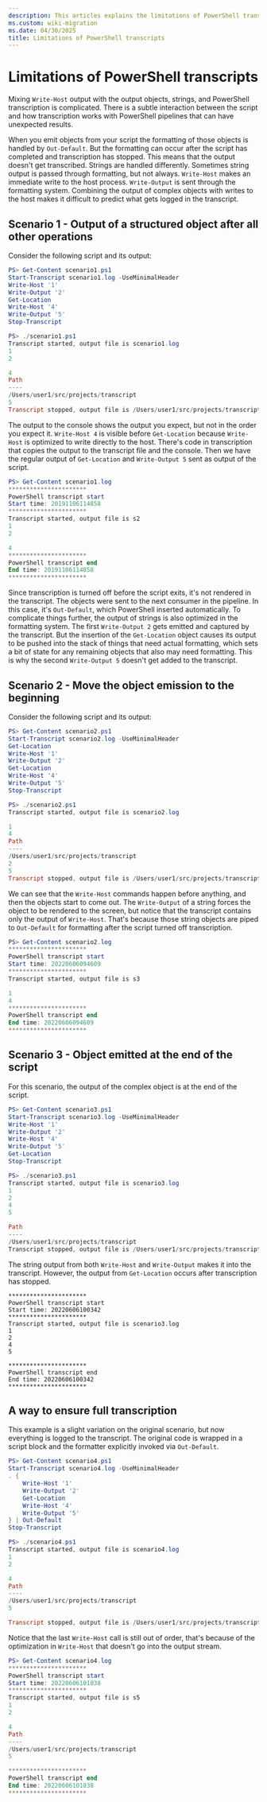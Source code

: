 ```yaml
---
description: This articles explains the limitations of PowerShell transcripts and the cases than can cause data to be logged out of order or be missing from the transcript.
ms.custom: wiki-migration
ms.date: 04/30/2025
title: Limitations of PowerShell transcripts
---
```

# Limitations of PowerShell transcripts

Mixing `Write-Host` output with the output objects, strings, and PowerShell transcription is
complicated. There is a subtle interaction between the script and how transcription works with
PowerShell pipelines that can have unexpected results.

When you emit objects from your script the formatting of those objects is handled by `Out-Default`.
But the formatting can occur after the script has completed and transcription has stopped. This
means that the output doesn't get transcribed. Strings are handled differently. Sometimes string
output is passed through formatting, but not always. `Write-Host` makes an immediate write to the
host process. `Write-Output` is sent through the formatting system. Combining the output of complex
objects with writes to the host makes it difficult to predict what gets logged in the transcript.

## Scenario 1 - Output of a structured object after all other operations

Consider the following script and its output:

```powershell
PS> Get-Content scenario1.ps1
Start-Transcript scenario1.log -UseMinimalHeader
Write-Host '1'
Write-Output '2'
Get-Location
Write-Host '4'
Write-Output '5'
Stop-Transcript

PS> ./scenario1.ps1
Transcript started, output file is scenario1.log
1
2

4
Path
----
/Users/user1/src/projects/transcript
5
Transcript stopped, output file is /Users/user1/src/projects/transcript/scenario1.log
```

The output to the console shows the output you expect, but not in the order you expect it.
`Write-Host 4` is visible before `Get-Location` because `Write-Host` is optimized to write directly
to the host. There's code in transcription that copies the output to the transcript file and the
console. Then we have the regular output of `Get-Location` and `Write-Output 5` sent as output of
the script.

```powershell
PS> Get-Content scenario1.log
**********************
PowerShell transcript start
Start time: 20191106114858
**********************
Transcript started, output file is s2
1
2

4
**********************
PowerShell transcript end
End time: 20191106114858
**********************
```

Since transcription is turned off before the script exits, it's not rendered in the transcript. The
objects were sent to the next consumer in the pipeline. In this case, it's `Out-Default`, which
PowerShell inserted automatically. To complicate things further, the output of strings is also
optimized in the formatting system. The first `Write-Output 2` gets emitted and captured by the
transcript. But the insertion of the `Get-Location` object causes its output to be pushed into the
stack of things that need actual formatting, which sets a bit of state for any remaining objects
that also may need formatting. This is why the second `Write-Output 5` doesn't get added to the
transcript.

## Scenario 2 - Move the object emission to the beginning

Consider the following script and its output:

```powershell
PS> Get-Content scenario2.ps1
Start-Transcript scenario2.log -UseMinimalHeader
Get-Location
Write-Host '1'
Write-Output '2'
Get-Location
Write-Host '4'
Write-Output '5'
Stop-Transcript

PS> ./scenario2.ps1
Transcript started, output file is scenario2.log

1
4
Path
----
/Users/user1/src/projects/transcript
2
5
Transcript stopped, output file is /Users/user1/src/projects/transcript/scenario2.log
```

We can see that the `Write-Host` commands happen before anything, and then the objects start to come
out. The `Write-Output` of a string forces the object to be rendered to the screen, but notice that
the transcript contains only the output of `Write-Host`. That's because those string objects are
piped to `Out-Default` for formatting after the script turned off transcription.

```powershell
PS> Get-Content scenario2.log
**********************
PowerShell transcript start
Start time: 20220606094609
**********************
Transcript started, output file is s3

1
4
**********************
PowerShell transcript end
End time: 20220606094609
**********************
```

## Scenario 3 - Object emitted at the end of the script

For this scenario, the output of the complex object is at the end of the script.

```powershell
PS> Get-Content scenario3.ps1
Start-Transcript scenario3.log -UseMinimalHeader
Write-Host '1'
Write-Output '2'
Write-Host '4'
Write-Output '5'
Get-Location
Stop-Transcript

PS> ./scenario3.ps1
Transcript started, output file is scenario3.log
1
2
4
5

Path
----
/Users/user1/src/projects/transcript
Transcript stopped, output file is /Users/user1/src/projects/transcript/scenario3.log
```

The string output from both `Write-Host` and `Write-Output` makes it into the transcript. However,
the output from `Get-Location` occurs after transcription has stopped.

```
**********************
PowerShell transcript start
Start time: 20220606100342
**********************
Transcript started, output file is scenario3.log
1
2
4
5

**********************
PowerShell transcript end
End time: 20220606100342
**********************
```

## A way to ensure full transcription

This example is a slight variation on the original scenario, but now everything is logged to the
transcript. The original code is wrapped in a script block and the formatter explicitly invoked via
`Out-Default`.

```powershell
PS> Get-Content scenario4.ps1
Start-Transcript scenario4.log -UseMinimalHeader
. {
    Write-Host '1'
    Write-Output '2'
    Get-Location
    Write-Host '4'
    Write-Output '5'
} | Out-Default
Stop-Transcript

PS> ./scenario4.ps1
Transcript started, output file is scenario4.log
1
2

4
Path
----
/Users/user1/src/projects/transcript
5

Transcript stopped, output file is /Users/user1/src/projects/transcript/scenario4.log
```

Notice that the last `Write-Host` call is still out of order, that's because of the
optimization in `Write-Host` that doesn't go into the output stream.

```powershell
PS> Get-Content scenario4.log
**********************
PowerShell transcript start
Start time: 20220606101038
**********************
Transcript started, output file is s5
1
2

4
Path
----
/Users/user1/src/projects/transcript
5

**********************
PowerShell transcript end
End time: 20220606101038
**********************
```

